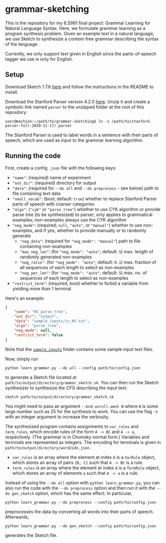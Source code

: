 # grammar-sketching

This is the repository for my 6.S981 final project: Grammar Learning for Natural Language Syntax.
Here, we formulate grammar learning as a program synthesis problem. Given an example text in a
natural language, we use Sketch to synthesize a context-free grammar
describing the syntax of the language.

Currently, we only support text given in English since the parts-of-speech tagger we use is only for English.

## Setup

Download Sketch 1.7.6 [here](https://people.csail.mit.edu/asolar/) and follow the instructions in the README to install.

Download the Stanford Parser version 4.2.0 [here](https://nlp.stanford.edu/software/lex-parser.shtml#Download).
Unzip it and create a symbolic link named `parser` to the unzipped folder at the root of this repository:
```
user@machine:~/path/to/grammar-sketching$ ln -s /path/to/stanford-parser-full-2020-11-17/ parser
```
The Stanford Parser is used to label words in a sentence with their parts of speech, which are used as input
to the grammar learning algorithm.

## Running the code

First, create a config `.json` file with the following keys:
* `"name"`: (required) name of experiment
* `"out_dir"`: (required) directory for output
* `"data"`: (required for `--do all` and `--do preprocess` - see below) path to file containing text data
* `"small_vocab"`: (bool; default: `true`) whether to replace Stanford Parser parts of speech with coarser categories
* `"algo"`: (`"cyk"` or `"parse_tree"`) whether to use CYK algorithm or provide parse tree (to be synthesized) to parser;
only applies to grammatical examples; non-examples always use the CYK algorithm
* `"neg_mode"`: (required; `null`, `"auto"`, or `"manual"`) whether to use non-examples, and if yes, whether to provide
          manually or to randomly generate
  * `"neg_data"`: (required for `"neg_mode": "manual"`) path to file containing non-examples
  * `"max_neg_len"`: (for `"neg_mode": "auto"`; default: `5`) max. length of randomly generated non-examples
  * `"neg_ratio"`: (for `"neg_mode": "auto"`; default: `0.1`) max. fraction of all sequences of each length
              to select as non-examples
  * `"neg_per_len"`: (for `"neg_mode": "auto"`; default: `5`) max. no. of sequences of each length to select
              as non-examples
* `"restrict_term"`: (required; bool) whether to forbid a variable from yielding more than 1 terminal

Here's an example:
```json
{
    "name": "NV_parse_tree",
    "out_dir": "output",
    "data": "sample_inputs/in_NV.txt",
    "algo": "parse_tree",
    "neg_mode": null,
    "restrict_term": false
}
```

Note that the [`sample_inputs`](sample_inputs/) folder contains some sample input text files.

Now, simply run
```
python learn_grammar.py --do all --config path/to/config.json
```
to generate a Sketch file located at `path/to/output/directory/grammar_sketch.sk`. You can then
run the Sketch synthesizer to synthesize the CFG describing the input text:
```
sketch path/to/output/directory/grammar_sketch.sk
```
You might need to pass an argument `--bnd-unroll-amnt N` where `N` is some large number such as 25 for the synthesis to work.
You can use the flag `-V` with an integer argument to increase the verbosity.

The synthesized program contains assignments to `var_rules` and `term_rules`, which encode rules
of the form `A -> BC` and `A -> a`, respectively. (The grammar is in Chomsky normal form.)
Variables and terminals are represented as integers. The encoding for terminals is given in
`path/to/output/directory/word2idx.json`.
* `var_rules` is an array where the element at index `A` is a `VarRule` object, which stores
an array of pairs `{B, C}` such that `A -> BC` is a rule.
* `term_rules` is an array where the element at index `A` is a `TermRule` object, which stores
an array of elements `a` such that `A -> a` is a rule.

Instead of using the `--do all` option with `python learn_grammar.py`, you can also run the code with the `--do preprocess`
option and then run it with the `--do gen_sketch` option, which has the same effect. In particular,
```
python learn_grammar.py --do preprocess --config path/to/config.json
```
preprocesses the data by converting all words into their parts of speech. Afterwards,
```
python learn_grammar.py --do gen_sketch --config path/to/config.json
```
generates the Sketch file.
